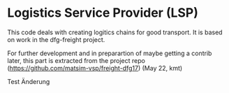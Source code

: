 # Logistics Service Provider (LSP)

This code deals with creating logitics chains for good transport. 
It is based on work in the dfg-freight project.

For further development and in preparartion of maybe getting a contrib later, this part is extracted from the project repo (https://github.com/matsim-vsp/freight-dfg17) (May 22, kmt)

Test Änderung